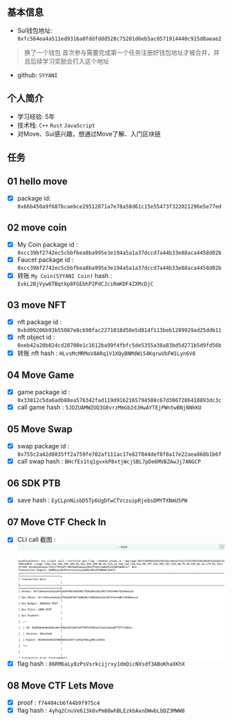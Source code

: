 ## 基本信息
- Sui钱包地址: `0xfc564ea4a511ed9316a0fddfddd528c75201d6eb5ac0571914440c915d8aeae2`
> 换了一个钱包
> 首次参与需要完成第一个任务注册好钱包地址才被合并，并且后续学习奖励会打入这个地址
- github: `SYYANI`

## 个人简介
- 学习经验: 5年
- 技术栈: `C++` `Rust` `JavaScript`
- 对Move、Sui感兴趣，想通过Move了解、入门区块链

## 任务

##   01 hello move  
- [x] package id: `0x66b450a9f687bcaebce29512871a7e78a58d61c15e55473f322021296e5e77ed`

##   02 move coin
- [x] My Coin package id : `0xcc39bf2742ec5cbbfbea8ba995e3e194a5a1a37dccd7a44b33e88aca4458d02b`
- [x] Faucet package id : `0xcc39bf2742ec5cbbfbea8ba995e3e194a5a1a37dccd7a44b33e88aca4458d02b`
- [x] 转账 `My Coin(SYYANI Coin)` hash : `EvkL2BjVyw6TBqtkp8FGEbhP2PdCJciRmKDF4ZXMcDjC`

##   03 move NFT
- [x] nft package id : `0xbd09206b93b55087e8c690fac2271018d50e5d814f113beb1289929ad25ddb11`
- [x] nft object id : `0xeb42a20b024cd20700e1c1612ba99f4fbfc5de5355a38a83bd5d271b5d9fd56b`
- [x] 转账 nft hash : `HLvsMcMRMoV8ARq1V1XQyBNMdWi54KqrwVbFW1Lyn6V8`

##   04 Move Game
- [x] game package id : `0x33812c5da6adb88ea576342fad119d9162165794508c67d3067286418893dc3c`
- [x] call game hash : `5JDZUAMWZUQ3G8vrzMmGb2dJHwAYTEjPWntwBNjNNkKU`

##   05 Move Swap
- [x] swap package id : `0x755c2a42d8035ff2a759fe702af111ac17e827044def8f8a17e22aea868b1b6f`
- [x] call swap hash : `BHcfEs1tq1gvxkP8xtjWcjSBL7pDe6MVBZAwJj7ANGCP`

##   06 SDK PTB
- [x] save hash : `EyCLpnNisbD5Tp6UgDfwCTVczuipRjebsDMYTXNmU5PW`

##   07 Move CTF Check In
- [x] CLI call 截图 : ![截图](./notes/screenscan.jpg)
- [x] flag hash : `86RM6aLy8zPsVsrkcijrxy1dmDicNXsdf3ABoKhaXKhX`

##   08 Move CTF Lets Move
- [x] proof : `f74404cb6f44b9f975c4`
- [x] flag hash : `4yhq2CnuVe613k6vPm88whBLEzkbAxnDWwbLbDZ3MWW8`